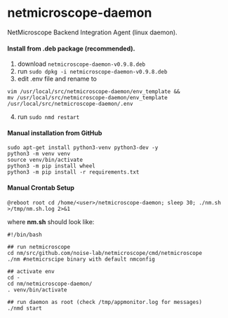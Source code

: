 # netmicroscope-daemon
NetMicroscope Backend Integration Agent (linux daemon).

#### Install from .deb package (recommended). ####

1. download ```netmicroscope-daemon-v0.9.8.deb```
2. run ```sudo dpkg -i netmicroscope-daemon-v0.9.8.deb```
3. edit .env file and rename to <br>
```
vim /usr/local/src/netmicroscope-daemon/env_template &&
mv /usr/local/src/netmicroscope-daemon/env_template /usr/local/src/netmicroscope-daemon/.env
```
4. run ```sudo nmd restart```

#### Manual installation from GitHub ####

```
sudo apt-get install python3-venv python3-dev -y
python3 -m venv venv
source venv/bin/activate
python3 -m pip install wheel
python3 -m pip install -r requirements.txt
```

#### Manual Crontab Setup ####

```
@reboot root cd /home/<user>/netmicroscope-daemon; sleep 30; ./nm.sh >/tmp/nm.sh.log 2>&1
```

where <b>nm.sh</b> should look like:
```
#!/bin/bash

## run netmicroscope
cd nm/src/github.com/noise-lab/netmicroscope/cmd/netmicroscope
./nm #netmicrscipe binary with default nmconfig

## activate env 
cd -
cd nm/netmicroscope-daemon/
. venv/bin/activate

## run daemon as root (check /tmp/appmonitor.log for messages)
./nmd start

```
